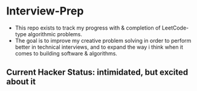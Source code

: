 # Interview-Prep

- This repo exists to track my progress with & completion of LeetCode-type algorithmic problems.
- The goal is to improve my creative problem solving in order to perform better in technical interviews, and to
expand the way i think when it comes to building software & algorithms.

## Current Hacker Status: intimidated, but excited about it

